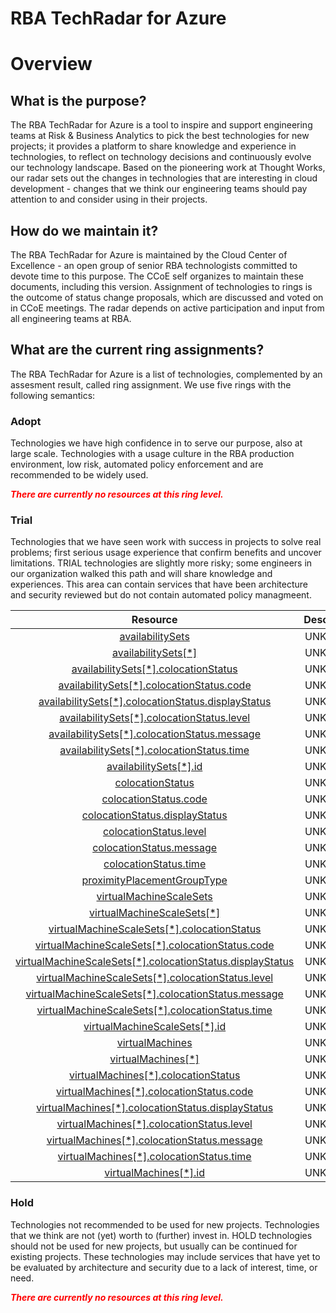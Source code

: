 
RBA TechRadar for Azure
=======================

# Overview

## What is the purpose?


The RBA TechRadar for Azure is a tool to inspire and support engineering teams at Risk & Business Analytics to pick the best technologies for new projects; it provides a platform to share knowledge and experience in technologies, to reflect on technology decisions and continuously evolve our technology landscape.  Based on the pioneering work at Thought Works, our radar sets out the changes in technologies that are interesting in cloud development - changes that we think our engineering teams should pay attention to and consider using in their projects.
## How do we maintain it?


The RBA TechRadar for Azure is maintained by the Cloud Center of Excellence - an open group of senior RBA technologists committed to devote time to this purpose.  The CCoE self organizes to maintain these documents, including this version.  Assignment of technologies to rings is the outcome of status change proposals, which are discussed and voted on in CCoE meetings.  The radar depends on active participation and input from all engineering teams at RBA.
## What are the current ring assignments?


The RBA TechRadar for Azure is a list of technologies, complemented by an assesment result, called ring assignment.  We use five rings with the following semantics:
### Adopt


Technologies we have high confidence in to serve our purpose, also at large scale.  Technologies with a usage culture in the RBA production environment, low risk, automated policy enforcement and are recommended to be widely used.  
  
***<font color="red"> There are currently no resources at this ring level. </font>***
### Trial


Technologies that we have seen work with success in projects to solve real problems;  first serious usage experience that confirm benefits and uncover limitations.  TRIAL technologies are slightly more risky; some engineers in our organization walked this path and will share knowledge and experiences.  This area can contain services that have been architecture and security reviewed but do not contain automated policy managmeent.  

|Resource|Description|Path|Status|
| :---: | :---: | :---: | :---: |
|[availabilitySets](https://github.com/openrba/python-azure-techradar/Microsoft.Compute/proximityPlacementGroups/availabilitySets/README.md)|UNKNOWN|Microsoft.Compute/proximityPlacementGroups/availabilitySets|TRIAL|
|[availabilitySets[*]](https://github.com/openrba/python-azure-techradar/Microsoft.Compute/proximityPlacementGroups/availabilitySets[*]/README.md)|UNKNOWN|Microsoft.Compute/proximityPlacementGroups/availabilitySets[*]|TRIAL|
|[availabilitySets[*].colocationStatus](https://github.com/openrba/python-azure-techradar/Microsoft.Compute/proximityPlacementGroups/availabilitySets[*].colocationStatus/README.md)|UNKNOWN|Microsoft.Compute/proximityPlacementGroups/availabilitySets[*].colocationStatus|TRIAL|
|[availabilitySets[*].colocationStatus.code](https://github.com/openrba/python-azure-techradar/Microsoft.Compute/proximityPlacementGroups/availabilitySets[*].colocationStatus.code/README.md)|UNKNOWN|Microsoft.Compute/proximityPlacementGroups/availabilitySets[*].colocationStatus.code|TRIAL|
|[availabilitySets[*].colocationStatus.displayStatus](https://github.com/openrba/python-azure-techradar/Microsoft.Compute/proximityPlacementGroups/availabilitySets[*].colocationStatus.displayStatus/README.md)|UNKNOWN|Microsoft.Compute/proximityPlacementGroups/availabilitySets[*].colocationStatus.displayStatus|TRIAL|
|[availabilitySets[*].colocationStatus.level](https://github.com/openrba/python-azure-techradar/Microsoft.Compute/proximityPlacementGroups/availabilitySets[*].colocationStatus.level/README.md)|UNKNOWN|Microsoft.Compute/proximityPlacementGroups/availabilitySets[*].colocationStatus.level|TRIAL|
|[availabilitySets[*].colocationStatus.message](https://github.com/openrba/python-azure-techradar/Microsoft.Compute/proximityPlacementGroups/availabilitySets[*].colocationStatus.message/README.md)|UNKNOWN|Microsoft.Compute/proximityPlacementGroups/availabilitySets[*].colocationStatus.message|TRIAL|
|[availabilitySets[*].colocationStatus.time](https://github.com/openrba/python-azure-techradar/Microsoft.Compute/proximityPlacementGroups/availabilitySets[*].colocationStatus.time/README.md)|UNKNOWN|Microsoft.Compute/proximityPlacementGroups/availabilitySets[*].colocationStatus.time|TRIAL|
|[availabilitySets[*].id](https://github.com/openrba/python-azure-techradar/Microsoft.Compute/proximityPlacementGroups/availabilitySets[*].id/README.md)|UNKNOWN|Microsoft.Compute/proximityPlacementGroups/availabilitySets[*].id|TRIAL|
|[colocationStatus](https://github.com/openrba/python-azure-techradar/Microsoft.Compute/proximityPlacementGroups/colocationStatus/README.md)|UNKNOWN|Microsoft.Compute/proximityPlacementGroups/colocationStatus|TRIAL|
|[colocationStatus.code](https://github.com/openrba/python-azure-techradar/Microsoft.Compute/proximityPlacementGroups/colocationStatus.code/README.md)|UNKNOWN|Microsoft.Compute/proximityPlacementGroups/colocationStatus.code|TRIAL|
|[colocationStatus.displayStatus](https://github.com/openrba/python-azure-techradar/Microsoft.Compute/proximityPlacementGroups/colocationStatus.displayStatus/README.md)|UNKNOWN|Microsoft.Compute/proximityPlacementGroups/colocationStatus.displayStatus|TRIAL|
|[colocationStatus.level](https://github.com/openrba/python-azure-techradar/Microsoft.Compute/proximityPlacementGroups/colocationStatus.level/README.md)|UNKNOWN|Microsoft.Compute/proximityPlacementGroups/colocationStatus.level|TRIAL|
|[colocationStatus.message](https://github.com/openrba/python-azure-techradar/Microsoft.Compute/proximityPlacementGroups/colocationStatus.message/README.md)|UNKNOWN|Microsoft.Compute/proximityPlacementGroups/colocationStatus.message|TRIAL|
|[colocationStatus.time](https://github.com/openrba/python-azure-techradar/Microsoft.Compute/proximityPlacementGroups/colocationStatus.time/README.md)|UNKNOWN|Microsoft.Compute/proximityPlacementGroups/colocationStatus.time|TRIAL|
|[proximityPlacementGroupType](https://github.com/openrba/python-azure-techradar/Microsoft.Compute/proximityPlacementGroups/proximityPlacementGroupType/README.md)|UNKNOWN|Microsoft.Compute/proximityPlacementGroups/proximityPlacementGroupType|TRIAL|
|[virtualMachineScaleSets](https://github.com/openrba/python-azure-techradar/Microsoft.Compute/proximityPlacementGroups/virtualMachineScaleSets/README.md)|UNKNOWN|Microsoft.Compute/proximityPlacementGroups/virtualMachineScaleSets|TRIAL|
|[virtualMachineScaleSets[*]](https://github.com/openrba/python-azure-techradar/Microsoft.Compute/proximityPlacementGroups/virtualMachineScaleSets[*]/README.md)|UNKNOWN|Microsoft.Compute/proximityPlacementGroups/virtualMachineScaleSets[*]|TRIAL|
|[virtualMachineScaleSets[*].colocationStatus](https://github.com/openrba/python-azure-techradar/Microsoft.Compute/proximityPlacementGroups/virtualMachineScaleSets[*].colocationStatus/README.md)|UNKNOWN|Microsoft.Compute/proximityPlacementGroups/virtualMachineScaleSets[*].colocationStatus|TRIAL|
|[virtualMachineScaleSets[*].colocationStatus.code](https://github.com/openrba/python-azure-techradar/Microsoft.Compute/proximityPlacementGroups/virtualMachineScaleSets[*].colocationStatus.code/README.md)|UNKNOWN|Microsoft.Compute/proximityPlacementGroups/virtualMachineScaleSets[*].colocationStatus.code|TRIAL|
|[virtualMachineScaleSets[*].colocationStatus.displayStatus](https://github.com/openrba/python-azure-techradar/Microsoft.Compute/proximityPlacementGroups/virtualMachineScaleSets[*].colocationStatus.displayStatus/README.md)|UNKNOWN|Microsoft.Compute/proximityPlacementGroups/virtualMachineScaleSets[*].colocationStatus.displayStatus|TRIAL|
|[virtualMachineScaleSets[*].colocationStatus.level](https://github.com/openrba/python-azure-techradar/Microsoft.Compute/proximityPlacementGroups/virtualMachineScaleSets[*].colocationStatus.level/README.md)|UNKNOWN|Microsoft.Compute/proximityPlacementGroups/virtualMachineScaleSets[*].colocationStatus.level|TRIAL|
|[virtualMachineScaleSets[*].colocationStatus.message](https://github.com/openrba/python-azure-techradar/Microsoft.Compute/proximityPlacementGroups/virtualMachineScaleSets[*].colocationStatus.message/README.md)|UNKNOWN|Microsoft.Compute/proximityPlacementGroups/virtualMachineScaleSets[*].colocationStatus.message|TRIAL|
|[virtualMachineScaleSets[*].colocationStatus.time](https://github.com/openrba/python-azure-techradar/Microsoft.Compute/proximityPlacementGroups/virtualMachineScaleSets[*].colocationStatus.time/README.md)|UNKNOWN|Microsoft.Compute/proximityPlacementGroups/virtualMachineScaleSets[*].colocationStatus.time|TRIAL|
|[virtualMachineScaleSets[*].id](https://github.com/openrba/python-azure-techradar/Microsoft.Compute/proximityPlacementGroups/virtualMachineScaleSets[*].id/README.md)|UNKNOWN|Microsoft.Compute/proximityPlacementGroups/virtualMachineScaleSets[*].id|TRIAL|
|[virtualMachines](https://github.com/openrba/python-azure-techradar/Microsoft.Compute/proximityPlacementGroups/virtualMachines/README.md)|UNKNOWN|Microsoft.Compute/proximityPlacementGroups/virtualMachines|TRIAL|
|[virtualMachines[*]](https://github.com/openrba/python-azure-techradar/Microsoft.Compute/proximityPlacementGroups/virtualMachines[*]/README.md)|UNKNOWN|Microsoft.Compute/proximityPlacementGroups/virtualMachines[*]|TRIAL|
|[virtualMachines[*].colocationStatus](https://github.com/openrba/python-azure-techradar/Microsoft.Compute/proximityPlacementGroups/virtualMachines[*].colocationStatus/README.md)|UNKNOWN|Microsoft.Compute/proximityPlacementGroups/virtualMachines[*].colocationStatus|TRIAL|
|[virtualMachines[*].colocationStatus.code](https://github.com/openrba/python-azure-techradar/Microsoft.Compute/proximityPlacementGroups/virtualMachines[*].colocationStatus.code/README.md)|UNKNOWN|Microsoft.Compute/proximityPlacementGroups/virtualMachines[*].colocationStatus.code|TRIAL|
|[virtualMachines[*].colocationStatus.displayStatus](https://github.com/openrba/python-azure-techradar/Microsoft.Compute/proximityPlacementGroups/virtualMachines[*].colocationStatus.displayStatus/README.md)|UNKNOWN|Microsoft.Compute/proximityPlacementGroups/virtualMachines[*].colocationStatus.displayStatus|TRIAL|
|[virtualMachines[*].colocationStatus.level](https://github.com/openrba/python-azure-techradar/Microsoft.Compute/proximityPlacementGroups/virtualMachines[*].colocationStatus.level/README.md)|UNKNOWN|Microsoft.Compute/proximityPlacementGroups/virtualMachines[*].colocationStatus.level|TRIAL|
|[virtualMachines[*].colocationStatus.message](https://github.com/openrba/python-azure-techradar/Microsoft.Compute/proximityPlacementGroups/virtualMachines[*].colocationStatus.message/README.md)|UNKNOWN|Microsoft.Compute/proximityPlacementGroups/virtualMachines[*].colocationStatus.message|TRIAL|
|[virtualMachines[*].colocationStatus.time](https://github.com/openrba/python-azure-techradar/Microsoft.Compute/proximityPlacementGroups/virtualMachines[*].colocationStatus.time/README.md)|UNKNOWN|Microsoft.Compute/proximityPlacementGroups/virtualMachines[*].colocationStatus.time|TRIAL|
|[virtualMachines[*].id](https://github.com/openrba/python-azure-techradar/Microsoft.Compute/proximityPlacementGroups/virtualMachines[*].id/README.md)|UNKNOWN|Microsoft.Compute/proximityPlacementGroups/virtualMachines[*].id|TRIAL|

### Hold


Technologies not recommended to be used for new projects. Technologies that we think are not (yet) worth to (further) invest in.  HOLD technologies should not be used for new projects, but usually can be continued for existing projects.  These technologies may include services that have yet to be evaluated by architecture and security due to a lack of interest, time, or need.  
  
***<font color="red"> There are currently no resources at this ring level. </font>***
